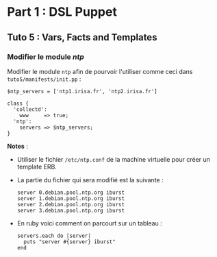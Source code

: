# Part 1 : DSL Puppet

## Tuto 5 : Vars, Facts and Templates

### Modifier le module _ntp_

Modifier le module `ntp` afin de pourvoir l'utiliser comme ceci dans `tuto5/manifests/init.pp` :

    $ntp_servers = ['ntp1.irisa.fr', 'ntp2.irisa.fr']
    
    class {
      'collectd':
        www     => true;
      'ntp':
        servers => $ntp_servers;
    }

__Notes__ :

* Utiliser le fichier `/etc/ntp.conf` de la machine virtuelle pour créer un template ERB.
* La partie du fichier qui sera modifié est la suivante :

      server 0.debian.pool.ntp.org iburst
      server 1.debian.pool.ntp.org iburst
      server 2.debian.pool.ntp.org iburst
      server 3.debian.pool.ntp.org iburst

* En ruby voici comment on parcourt sur un tableau :

      servers.each do |server|
        puts "server #{server} iburst"
      end


